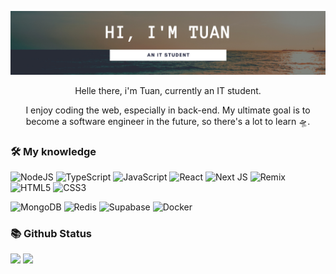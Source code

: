 <p align="center">
  <img src="public/background.png">
</p>

<p align="center">
  Helle there, i'm Tuan, currently an IT student.
</p>

<p align="center">
  I enjoy coding the web, especially in back-end. My ultimate goal is to become a software engineer in the future, so there's a lot to learn 🛸.
</p>

### 🛠 My knowledge

![NodeJS](https://img.shields.io/badge/node.js-6DA55F?style=flat-square&logo=node.js&logoColor=white&style=flat)
![TypeScript](https://img.shields.io/badge/typescript-%23007ACC.svg?style=flat-square&logo=typescript&logoColor=white&style=flat)
![JavaScript](https://img.shields.io/badge/javascript-%23323330.svg?style=flat-square&logo=javascript&logoColor=%23F7DF1E&style=flat)
![React](https://img.shields.io/badge/react-%2320232a.svg?style=flat-square&logo=react&logoColor=%2361DAFB&style=flat)
![Next JS](https://img.shields.io/badge/Nextjs-black?style=flat-square&logo=next.js&logoColor=white&style=flat)
![Remix](https://img.shields.io/badge/remix-%23000.svg?style=for-the-badge&logo=remix&logoColor=white&style=flat)
![HTML5](https://img.shields.io/badge/html5-%23E34F26.svg?style=flat-square&logo=html5&logoColor=white&style=flat)
![CSS3](https://img.shields.io/badge/css3-%231572B6.svg?style=flat-square&logo=css3&logoColor=white&style=flat)

![MongoDB](https://img.shields.io/badge/MongoDB-%234ea94b.svg?style=flat-square&logo=mongodb&logoColor=white&style=flat)
![Redis](https://img.shields.io/badge/redis-%23DD0031.svg?style=for-the-badge&logo=redis&logoColor=white&style=flat)
![Supabase](https://img.shields.io/badge/Supabase-3ECF8E?style=for-the-badge&logo=supabase&logoColor=white&style=flat)
![Docker](https://img.shields.io/badge/docker-%230db7ed.svg?style=flat-square&logo=docker&logoColor=white&style=flat)

### 📚 Github Status

<p>
  <img src="https://github-readme-stats.vercel.app/api/top-langs/?username=ctuanle&layout=compact&theme=tokyonight&langs_count=6&hide=Java" height="165">
  <img src="https://github-readme-stats.vercel.app/api?username=ctuanle&show_icons=true&theme=tokyonight" height="165">
</p>

<!--
**sonata1999/sonata1999** is a ✨ _special_ ✨ repository because its `README.md` (this file) appears on your GitHub profile.

Here are some ideas to get you started:

- 🔭 I’m currently working on ...
- 🌱 I’m currently learning ...
- 👯 I’m looking to collaborate on ...
- 🤔 I’m looking for help with ...
- 💬 Ask me about ...
- 📫 How to reach me: ...
- 😄 Pronouns: ...
- ⚡ Fun fact: ...
-->
